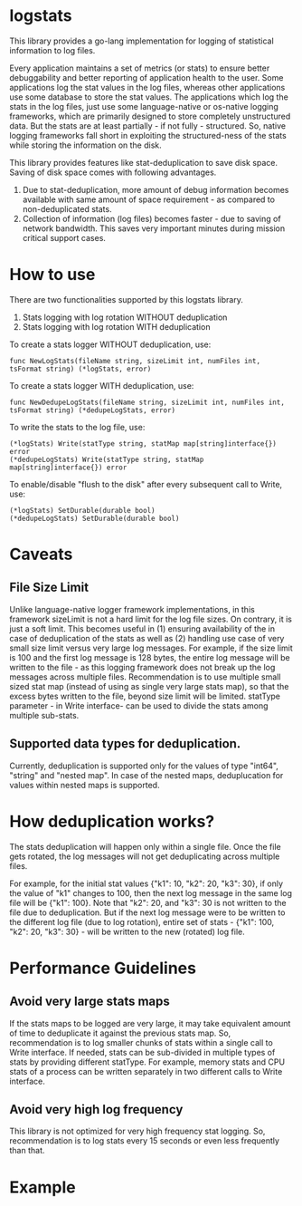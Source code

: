 # logstats
This library provides a go-lang implementation for logging of statistical information to log files.

Every application maintains a set of metrics (or stats) to ensure better debuggability and better reporting of application health to the user. Some applications log the stat values in the log files, whereas other applications use some database to store the stat values. The applications which log the stats in the log files, just use some language-native or os-native logging frameworks, which are primarily designed to store completely unstructured data. But the stats are at least partially - if not fully - structured. So, native logging frameworks fall short in exploiting the structured-ness of the stats while storing the information on the disk.

This library provides features like stat-deduplication to save disk space. Saving of disk space comes with following advantages.
1. Due to stat-deduplication, more amount of debug information becomes available with same amount of space requirement - as compared to non-deduplicated stats.
2. Collection of information (log files) becomes faster - due to saving of network bandwidth. This saves very important minutes during mission critical support cases.

# How to use
There are two functionalities supported by this logstats library.
1. Stats logging with log rotation WITHOUT deduplication
2. Stats logging with log rotation WITH deduplication

To create a stats logger WITHOUT deduplication, use:

```
func NewLogStats(fileName string, sizeLimit int, numFiles int, tsFormat string) (*logStats, error)
```

To create a stats logger WITH deduplication, use:

```
func NewDedupeLogStats(fileName string, sizeLimit int, numFiles int, tsFormat string) (*dedupeLogStats, error)
```

To write the stats to the log file, use:

```
(*logStats) Write(statType string, statMap map[string]interface{}) error
(*dedupeLogStats) Write(statType string, statMap map[string]interface{}) error
```

To enable/disable "flush to the disk" after every subsequent call to Write, use:

```
(*logStats) SetDurable(durable bool)
(*dedupeLogStats) SetDurable(durable bool)
```

# Caveats
## File Size Limit
Unlike language-native logger framework implementations, in this framework sizeLimit is not a hard limit for the log file sizes. On contrary, it is just a soft limit. This becomes useful in (1) ensuring availability of the in case of deduplication of the stats as well as (2) handling use case of very small size limit versus very large log messages. For example, if the size limit is 100 and the first log message is 128 bytes, the entire log message will be written to the file - as this logging framework does not break up the log messages across multiple files. Recommendation is to use multiple small sized stat map (instead of using as single very large stats map), so that the excess bytes written to the file, beyond size limit will be limited. statType parameter - in Write interface- can be used to divide the stats among multiple sub-stats.

## Supported data types for deduplication.
Currently, deduplication is supported only for the values of type "int64", "string" and "nested map". In case of the nested maps, deduplucation for values within nested maps is supported.

# How deduplication works?
The stats deduplication will happen only within a single file. Once the file gets rotated, the log messages will not get deduplicating across multiple files.

For example, for the initial stat values {"k1": 10, "k2": 20, "k3": 30}, if only the value of "k1" changes to 100, then the next log message in the same log file will be {"k1": 100}. Note that "k2": 20, and "k3": 30 is not written to the file due to deduplication. But if the next log message were to be written to the different log file (due to log rotation), entire set of stats - {"k1": 100, "k2": 20, "k3": 30} - will be written to the new (rotated) log file.

# Performance Guidelines
## Avoid very large stats maps
If the stats maps to be logged are very large, it may take equivalent amount of time to deduplicate it against the previous stats map. So, recommendation is to log smaller chunks of stats within a single call to Write interface. If needed, stats can be sub-divided in multiple types of stats by providing different statType. For example, memory stats and CPU stats of a process can be written separately in two different calls to Write interface.

## Avoid very high log frequency
This library is not optimized for very high frequency stat logging. So, recommendation is to log stats every 15 seconds or even less frequently than that.

# Example
